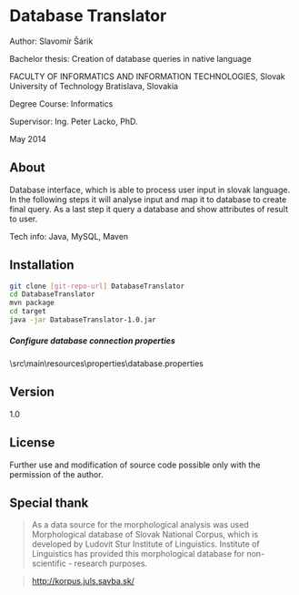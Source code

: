 Database Translator
=========

Author: Slavomír Šárik

Bachelor thesis: Creation of database queries in native language

FACULTY OF INFORMATICS AND INFORMATION TECHNOLOGIES, Slovak University of Technology Bratislava, Slovakia

Degree Course: Informatics

Supervisor: Ing. Peter Lacko, PhD.

May 2014

About
----

Database interface, which is able to process user input in slovak language. In the following steps it will analyse input and map it to database to create final query. As a last step it query a database and show attributes of result to user.

Tech info: Java, MySQL, Maven

Installation
--------------

```sh
git clone [git-repo-url] DatabaseTranslator
cd DatabaseTranslator
mvn package
cd target
java -jar DatabaseTranslator-1.0.jar
```

##### Configure database connection properties

\src\main\resources\properties\database.properties


Version
----

1.0


License
----

Further use and modification of source code possible only with the permission of the author.

Special thank
----
>As a data source for the morphological analysis was used Morphological database of Slovak National Corpus, which is developed by Ludovit Stur Institute of Linguistics. Institute of Linguistics has provided this morphological database for non-scientific - research purposes.

>http://korpus.juls.savba.sk/


